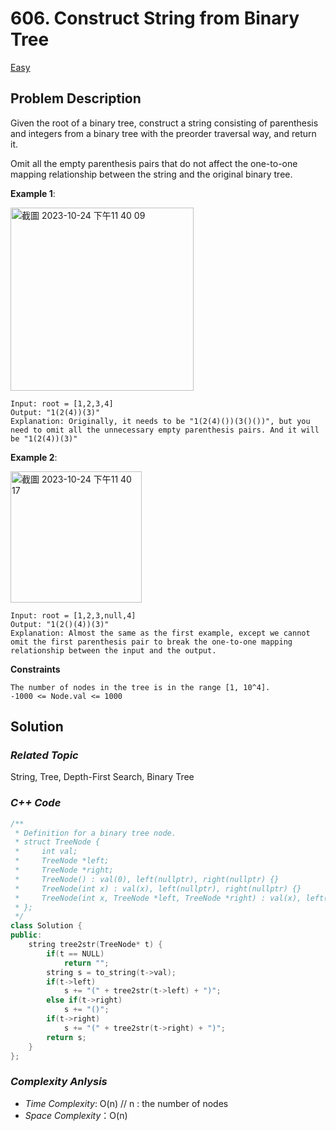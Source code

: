 # 606. Construct String from Binary Tree
[Easy](https://leetcode.com/problems/construct-string-from-binary-tree/description/)

## Problem Description

Given the root of a binary tree, construct a string consisting of parenthesis and integers from a binary tree with the preorder traversal way, and return it.

Omit all the empty parenthesis pairs that do not affect the one-to-one mapping relationship between the string and the original binary tree.


**Example 1**:

<img width="293" alt="截圖 2023-10-24 下午11 40 09" src="https://github.com/Eddiecc06/LeetCode/assets/18256877/b8d2ee5c-269f-4e26-a994-93897c9d8622">

```
Input: root = [1,2,3,4]
Output: "1(2(4))(3)"
Explanation: Originally, it needs to be "1(2(4)())(3()())", but you need to omit all the unnecessary empty parenthesis pairs. And it will be "1(2(4))(3)"
```
**Example 2**:

<img width="210" alt="截圖 2023-10-24 下午11 40 17" src="https://github.com/Eddiecc06/LeetCode/assets/18256877/9c141a26-eccb-4a45-b893-4e2321ca0586">

```
Input: root = [1,2,3,null,4]
Output: "1(2()(4))(3)"
Explanation: Almost the same as the first example, except we cannot omit the first parenthesis pair to break the one-to-one mapping relationship between the input and the output.
```

**Constraints**
```
The number of nodes in the tree is in the range [1, 10^4].
-1000 <= Node.val <= 1000
```

## Solution

### _Related Topic_
   String, Tree, Depth-First Search, Binary Tree

### _C++ Code_
```cpp
/**
 * Definition for a binary tree node.
 * struct TreeNode {
 *     int val;
 *     TreeNode *left;
 *     TreeNode *right;
 *     TreeNode() : val(0), left(nullptr), right(nullptr) {}
 *     TreeNode(int x) : val(x), left(nullptr), right(nullptr) {}
 *     TreeNode(int x, TreeNode *left, TreeNode *right) : val(x), left(left), right(right) {}
 * };
 */
class Solution {
public:
    string tree2str(TreeNode* t) {
        if(t == NULL)
            return "";
        string s = to_string(t->val);
        if(t->left)
            s += "(" + tree2str(t->left) + ")";
        else if(t->right)
            s += "()";
        if(t->right)
            s += "(" + tree2str(t->right) + ")";
        return s;
    }
};
```

### _Complexity Anlysis_
- _Time Complexity_: O(n) // n : the number of nodes
- _Space Complexity_：O(n)

